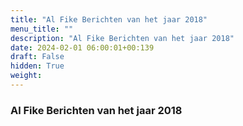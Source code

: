 ```yaml
---
title: "Al Fike Berichten van het jaar 2018"
menu_title: ""
description: "Al Fike Berichten van het jaar 2018"
date: 2024-02-01 06:00:01+00:139
draft: False
hidden: True
weight:
---
```

### Al Fike Berichten van het jaar 2018


